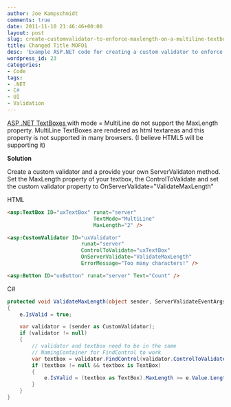 ```yaml
---
author: Joe Kampschmidt
comments: true
date: 2011-11-10 21:46:46+00:00
layout: post
slug: create-customvalidator-to-enforce-maxlength-on-a-multiline-textbox
title: Changed Title MOFO1
desc: 'Example ASP.NET code for creating a custom validator to enforce a maximum length on a multiline textbox'
wordpress_id: 23
categories:
- Code
tags:
- .NET
- C#
- UI
- Validation
---
```


[ASP .NET TextBoxes ](http://msdn.microsoft.com/en-us/library/system.web.ui.webcontrols.textbox.maxlength.aspx) with mode = MultiLine do not support the MaxLength property. MultiLine TextBoxes are rendered as html textareas and this property is not supported in many browsers. (I believe HTML5 will be supporting it)

**Solution**  

Create a custom validator and a provide your own ServerValidaton method. Set the MaxLength property of your textbox, the ControlToValidate and set the custom validator property to OnServerValidate="ValidateMaxLength"

HTML

```html
<asp:TextBox ID="uxTextBox" runat="server"
                            TextMode="MultiLine"
                            MaxLength="2" />

<asp:CustomValidator ID="uxValidator"
                        runat="server"
                        ControlToValidate="uxTextBox"
                        OnServerValidate="ValidateMaxLength"
                        ErrorMessage="Too many characters!" />

<asp:Button ID="uxButton" runat="server" Text="Count" />
```

C#

```csharp
protected void ValidateMaxLength(object sender, ServerValidateEventArgs e)
{
    e.IsValid = true;

    var validator = (sender as CustomValidator);
    if (validator != null)
    {
        // validator and textbox need to be in the same
        // NamingContainer for FindControl to work
        var textbox = validator.FindControl(validator.ControlToValidate);
        if (textbox != null && textbox is TextBox)
        {
            e.IsValid = (textbox as TextBox).MaxLength >= e.Value.Length;
        }
    }
}
```
